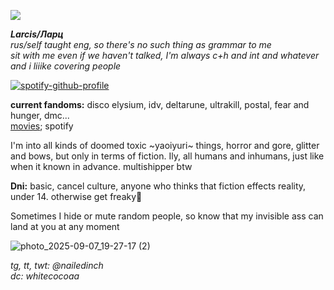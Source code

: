 ![](https://komarev.com/ghpvc/?username=nailedinch&color=d83d3d)  

***Larcis/Ларц***  
*rus/self taught eng, so there's no such thing as grammar to me*   
*sit with me even if we haven't talked, I'm always c+h and int and whatever and i liiike covering people*      

[![spotify-github-profile](https://spotify-github-profile.kittinanx.com/api/view?uid=56khqlkuie6kps45tycv9vdkc&cover_image=true&theme=novatorem&show_offline=false&background_color=121212&interchange=false&profanity=false&bar_color=53b14f&bar_color_cover=true)](https://github.com/kittinan/spotify-github-profile)

**current fandoms:**
disco elysium, idv, deltarune, ultrakill, postal, fear and hunger, dmc...  
[movies](https://boxd.it/81CFL); spotify

I'm into all kinds of doomed toxic ~yaoiyuri~ things, horror and gore, glitter and bows, but only in terms of fiction. Ily, all humans and inhumans, just like when it known in advance. multishipper btw

**Dni:**
basic, cancel culture, anyone who thinks that fiction effects reality, under 14. otherwise get freaky💝 

Sometimes I hide or mute random people, so know that my invisible ass can land at you at any moment

![photo_2025-09-07_19-27-17 (2)](https://github.com/user-attachments/assets/17ab5f8e-549c-4c58-93e7-b23f0b475d79)

 *tg, tt, twt: @nailedinch*                                
*dc: whitecocoaa*  

